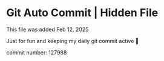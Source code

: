 # Git Auto Commit | Hidden File

This file was added Feb 12, 2025

Just for fun and keeping my daily git commit active 🤪

commit number: 127988

